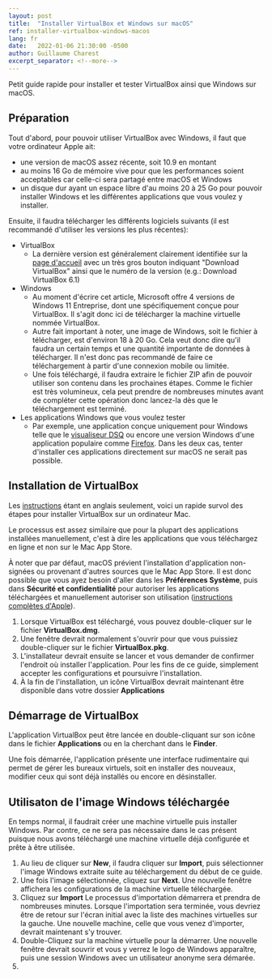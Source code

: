 ```yaml
---
layout: post
title:  "Installer VirtualBox et Windows sur macOS"
ref: installer-virtualbox-windows-macos
lang: fr
date:   2022-01-06 21:30:00 -0500
author: Guillaume Charest
excerpt_separator: <!--more-->
---
```

Petit guide rapide pour installer et tester VirtualBox ainsi que Windows sur macOS.
<!--more-->

## Préparation

Tout d'abord, pour pouvoir utiliser VirtualBox avec Windows, il faut que votre ordinateur Apple ait:

- une version de macOS assez récente, soit 10.9 en montant
- au moins 16 Go de mémoire vive pour que les performances soient acceptables car celle-ci sera partagé entre macOS et Windows
- un disque dur ayant un espace libre d'au moins 20 à 25 Go pour pouvoir installer Windows et les différentes applications que vous voulez y installer.

Ensuite, il faudra télécharger les différents logiciels suivants (il est recommandé d'utiliser les versions les plus récentes):

- VirtualBox
  - La dernière version est généralement clairement identifiée sur la [page d'accueil](https://www.virtualbox.org/) avec un très gros bouton indiquant "Download VirtualBox" ainsi que le numéro de la version (e.g.: Download VirtualBox 6.1)
- Windows
  - Au moment d'écrire cet article, Microsoft offre 4 versions de Windows 11 Entreprise, dont une spécifiquement conçue pour VirtualBox.
  Il s'agit donc ici de télécharger la machine virtuelle nommée VirtualBox.
  - Autre fait important à noter, une image de Windows, soit le fichier à télécharger, est d'environ 18 à 20 Go. Cela veut donc dire qu'il faudra un certain temps et une quantité importante de données à télécharger.
  Il n'est donc pas recommandé de faire ce téléchargement à partir d'une connexion mobile ou limitée.
  - Une fois téléchargé, il faudra extraire le fichier ZIP afin de pouvoir utiliser son contenu dans les prochaines étapes.
  Comme le fichier est très volumineux, cela peut prendre de nombreuses minutes avant de compléter cette opération donc lancez-la dès que le téléchargement est terminé.
- Les applications Windows que vous voulez tester
  - Par exemple, une application conçue uniquement pour Windows telle que le [visualiseur DSQ](https://www.ti.msss.gouv.qc.ca/dsq-documents-de-soutien/UtilitaireDSQ.aspx) ou encore une version Windows d'une application populaire comme [Firefox](https://www.mozilla.org/fr/firefox/windows/).
  Dans les deux cas, tenter d'installer ces applications directement sur macOS ne serait pas possible.

## Installation de VirtualBox

Les [instructions](https://www.virtualbox.org/manual/ch02.html#installation-mac) étant en anglais seulement, voici un rapide survol des étapes pour installer VirtualBox sur un ordinateur Mac.

Le processus est assez similaire que pour la plupart des applications installées manuellement, c'est à dire les applications que vous téléchargez en ligne et non sur le Mac App Store.

À noter que par défaut, macOS prévient l'installation d'application non-signées ou provenant d'autres sources que le Mac App Store.
Il est donc possible que vous ayez besoin d'aller dans les **Préférences Système**, puis dans **Sécurité et confidentialité** pour autoriser les applications téléchargées et manuellement autoriser son utilisation ([instructions complètes d'Apple](https://support.apple.com/fr-ca/HT202491)).

1. Lorsque VirtualBox est téléchargé, vous pouvez double-cliquer sur le fichier **VirtualBox.dmg**.
2. Une fenêtre devrait normalement s'ouvrir pour que vous puissiez double-cliquer sur le fichier **VirtualBox.pkg**.
3. L'installateur devrait ensuite se lancer et vous demander de confirmer l'endroit où installer l'application.
Pour les fins de ce guide, simplement accepter les configurations et poursuivre l'installation.
4. À la fin de l'installation, un icône VirtualBox devrait maintenant être disponible dans votre dossier **Applications**

## Démarrage de VirtualBox

L'application VirtualBox peut être lancée en double-cliquant sur son icône dans le fichier **Applications** ou en la cherchant dans le **Finder**.

Une fois démarrée, l'application présente une interface rudimentaire qui permet de gérer les bureaux virtuels, soit en installer des nouveaux, modifier ceux qui sont déjà installés ou encore en désinstaller.

## Utilisaton de l'image Windows téléchargée

En temps normal, il faudrait créer une machine virtuelle puis installer Windows.
Par contre, ce ne sera pas nécessaire dans le cas présent puisque nous avons téléchargé une machine virtuelle déjà configurée et prête à être utilisée.

1. Au lieu de cliquer sur **New**, il faudra cliquer sur **Import**, puis sélectionner l'image Windows extraite suite au téléchargement du début de ce guide.
1. Une fois l'image sélectionnée, cliquez sur **Next**.
Une nouvelle fenêtre affichera les configurations de la machine virtuelle téléchargée.
1. Cliquez sur **Import**
Le processus d'importation démarrera et prendra de nombreuses minutes.
Lorsque l'importation sera terminée, vous devriez être de retour sur l'écran initial avec la liste des machines virtuelles sur la gauche.
Une nouvelle machine, celle que vous venez d'importer, devrait maintenant s'y trouver.
1. Double-Cliquez sur la machine virtuelle pour la démarrer.
Une nouvelle fenêtre devrait souvrir et vous y verrez le logo de Windows apparaître, puis une session Windows avec un utilisateur anonyme sera démarée.
1. 

